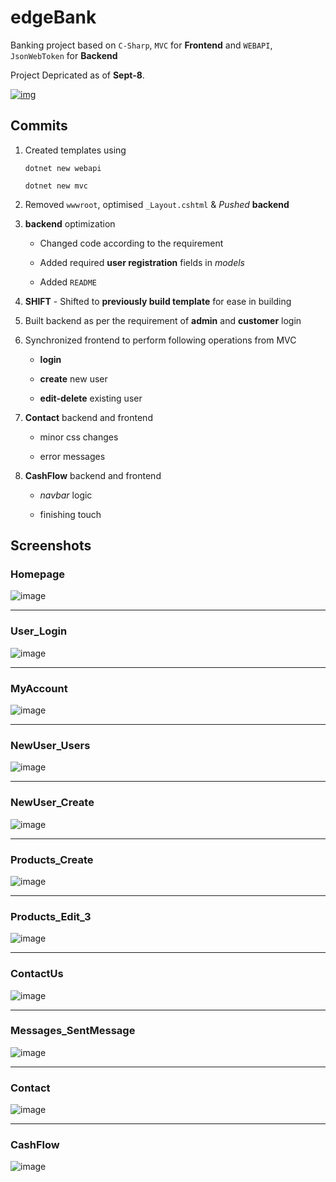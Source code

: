 # edgeBank

Banking project based on `C-Sharp`, `MVC` for **Frontend** and `WEBAPI`, `JsonWebToken` for **Backend**

Project Depricated as of **Sept-8**.

[![img](https://wakatime.com/badge/user/94eceae7-683a-4d18-a44b-59d4ffd2eb5d/project/13d05079-c649-4857-9ff5-f59d2c960fbd.svg)](https://wakatime.com/@pratikkabade/projects/mmvottwute)

## Commits

1. Created templates using 

    ```
    dotnet new webapi
    ```

    ```
    dotnet new mvc
    ```

2. Removed `wwwroot`, optimised `_Layout.cshtml` & *Pushed* **backend**

3. **backend** optimization 

    - Changed code according to the requirement

    - Added required **user registration** fields in *models*

    - Added `README`

4. **SHIFT** - Shifted to **previously build template** for ease in building

5. Built backend as per the requirement of **admin** and  **customer** login

6. Synchronized frontend to perform following operations from MVC
    
    - **login**

    - **create** new user

    - **edit-delete** existing user

7. **Contact** backend and frontend 

    - minor css changes 

    - error messages

8. **CashFlow** backend and frontend 

    - *navbar* logic 

    - finishing touch
    
## Screenshots

### Homepage

![image](https://github.com/pratikkabade/edgeBank/raw/%238-B-CashFlow/frontend/.assets/.readme_assets/localhost_5002_.png)

---

### User_Login

![image](https://github.com/pratikkabade/edgeBank/raw/%238-B-CashFlow/frontend/.assets/.readme_assets/localhost_5002_User_Login.png)

---

### MyAccount

![image](https://github.com/pratikkabade/edgeBank/raw/%238-B-CashFlow/frontend/.assets/.readme_assets/localhost_5002_User_MyAccount.png)

---

### NewUser_Users

![image](https://github.com/pratikkabade/edgeBank/raw/%238-B-CashFlow/frontend/.assets/.readme_assets/localhost_5002_NewUser_Users.png)

---

### NewUser_Create

![image](https://github.com/pratikkabade/edgeBank/raw/%238-B-CashFlow/frontend/.assets/.readme_assets/localhost_5002_NewUser_Create.png)

---

### Products_Create

![image](https://github.com/pratikkabade/edgeBank/raw/%238-B-CashFlow/frontend/.assets/.readme_assets/localhost_5002_Products_Create.png)

---

### Products_Edit_3

![image](https://github.com/pratikkabade/edgeBank/raw/%238-B-CashFlow/frontend/.assets/.readme_assets/localhost_5002_Products_Edit_3.png)

---

### ContactUs

![image](https://github.com/pratikkabade/edgeBank/raw/%238-B-CashFlow/frontend/.assets/.readme_assets/localhost_5002_Contact_ContactUs.png)

---

### Messages_SentMessage

![image](https://github.com/pratikkabade/edgeBank/raw/%238-B-CashFlow/frontend/.assets/.readme_assets/localhost_5002_Messages_SentMessage.png)

---

### Contact

![image](https://github.com/pratikkabade/edgeBank/raw/%238-B-CashFlow/frontend/.assets/.readme_assets/localhost_5002_Contact.png)

---

### CashFlow

![image](https://github.com/pratikkabade/edgeBank/raw/%238-B-CashFlow/frontend/.assets/.readme_assets/localhost_5002_CashFlow.png)

